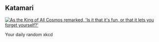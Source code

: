 ## Katamari
[![As the King of All Cosmos remarked, 'Is it that it's fun, or that it lets you forget yourself?'](https://imgs.xkcd.com/comics/katamari.jpg)](https://xkcd.com/83/ "As the King of All Cosmos remarked, 'Is it that it's fun, or that it lets you forget yourself?'")

Your daily random xkcd
